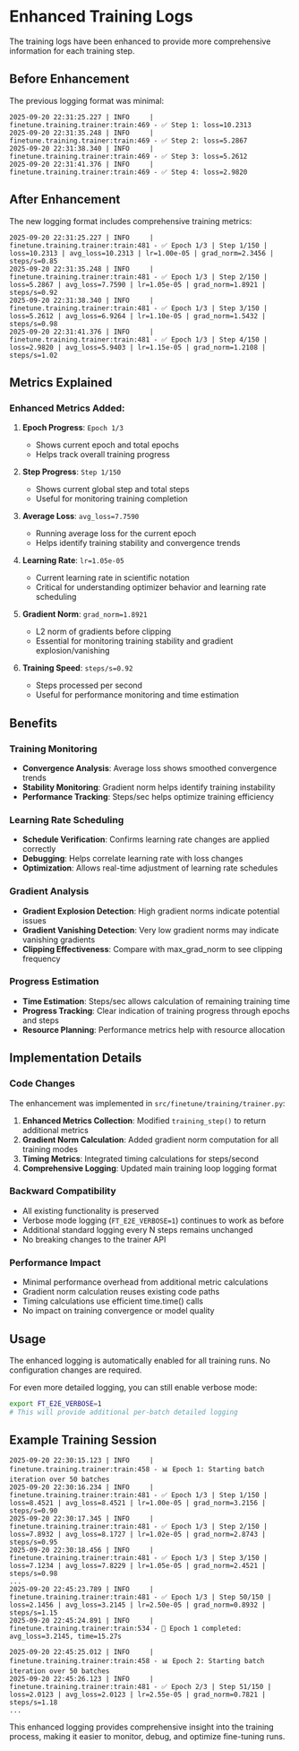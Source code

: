 # Enhanced Training Logs

The training logs have been enhanced to provide more comprehensive information for each training step.

## Before Enhancement

The previous logging format was minimal:

```
2025-09-20 22:31:25.227 | INFO     | finetune.training.trainer:train:469 - ✅ Step 1: loss=10.2313
2025-09-20 22:31:35.248 | INFO     | finetune.training.trainer:train:469 - ✅ Step 2: loss=5.2867
2025-09-20 22:31:38.340 | INFO     | finetune.training.trainer:train:469 - ✅ Step 3: loss=5.2612
2025-09-20 22:31:41.376 | INFO     | finetune.training.trainer:train:469 - ✅ Step 4: loss=2.9820
```

## After Enhancement

The new logging format includes comprehensive training metrics:

```
2025-09-20 22:31:25.227 | INFO     | finetune.training.trainer:train:481 - ✅ Epoch 1/3 | Step 1/150 | loss=10.2313 | avg_loss=10.2313 | lr=1.00e-05 | grad_norm=2.3456 | steps/s=0.85
2025-09-20 22:31:35.248 | INFO     | finetune.training.trainer:train:481 - ✅ Epoch 1/3 | Step 2/150 | loss=5.2867 | avg_loss=7.7590 | lr=1.05e-05 | grad_norm=1.8921 | steps/s=0.92
2025-09-20 22:31:38.340 | INFO     | finetune.training.trainer:train:481 - ✅ Epoch 1/3 | Step 3/150 | loss=5.2612 | avg_loss=6.9264 | lr=1.10e-05 | grad_norm=1.5432 | steps/s=0.98
2025-09-20 22:31:41.376 | INFO     | finetune.training.trainer:train:481 - ✅ Epoch 1/3 | Step 4/150 | loss=2.9820 | avg_loss=5.9403 | lr=1.15e-05 | grad_norm=1.2108 | steps/s=1.02
```

## Metrics Explained

### Enhanced Metrics Added:

1. **Epoch Progress**: `Epoch 1/3`
   - Shows current epoch and total epochs
   - Helps track overall training progress

2. **Step Progress**: `Step 1/150`
   - Shows current global step and total steps
   - Useful for monitoring training completion

3. **Average Loss**: `avg_loss=7.7590`
   - Running average loss for the current epoch
   - Helps identify training stability and convergence trends

4. **Learning Rate**: `lr=1.05e-05`
   - Current learning rate in scientific notation
   - Critical for understanding optimizer behavior and learning rate scheduling

5. **Gradient Norm**: `grad_norm=1.8921`
   - L2 norm of gradients before clipping
   - Essential for monitoring training stability and gradient explosion/vanishing

6. **Training Speed**: `steps/s=0.92`
   - Steps processed per second
   - Useful for performance monitoring and time estimation

## Benefits

### Training Monitoring
- **Convergence Analysis**: Average loss shows smoothed convergence trends
- **Stability Monitoring**: Gradient norm helps identify training instability
- **Performance Tracking**: Steps/sec helps optimize training efficiency

### Learning Rate Scheduling
- **Schedule Verification**: Confirms learning rate changes are applied correctly
- **Debugging**: Helps correlate learning rate with loss changes
- **Optimization**: Allows real-time adjustment of learning rate schedules

### Gradient Analysis
- **Gradient Explosion Detection**: High gradient norms indicate potential issues
- **Gradient Vanishing Detection**: Very low gradient norms may indicate vanishing gradients
- **Clipping Effectiveness**: Compare with max_grad_norm to see clipping frequency

### Progress Estimation
- **Time Estimation**: Steps/sec allows calculation of remaining training time
- **Progress Tracking**: Clear indication of training progress through epochs and steps
- **Resource Planning**: Performance metrics help with resource allocation

## Implementation Details

### Code Changes

The enhancement was implemented in `src/finetune/training/trainer.py`:

1. **Enhanced Metrics Collection**: Modified `training_step()` to return additional metrics
2. **Gradient Norm Calculation**: Added gradient norm computation for all training modes
3. **Timing Metrics**: Integrated timing calculations for steps/second
4. **Comprehensive Logging**: Updated main training loop logging format

### Backward Compatibility

- All existing functionality is preserved
- Verbose mode logging (`FT_E2E_VERBOSE=1`) continues to work as before
- Additional standard logging every N steps remains unchanged
- No breaking changes to the trainer API

### Performance Impact

- Minimal performance overhead from additional metric calculations
- Gradient norm calculation reuses existing code paths
- Timing calculations use efficient time.time() calls
- No impact on training convergence or model quality

## Usage

The enhanced logging is automatically enabled for all training runs. No configuration changes are required.

For even more detailed logging, you can still enable verbose mode:

```bash
export FT_E2E_VERBOSE=1
# This will provide additional per-batch detailed logging
```

## Example Training Session

```
2025-09-20 22:30:15.123 | INFO     | finetune.training.trainer:train:458 - 📊 Epoch 1: Starting batch iteration over 50 batches
2025-09-20 22:30:16.234 | INFO     | finetune.training.trainer:train:481 - ✅ Epoch 1/3 | Step 1/150 | loss=8.4521 | avg_loss=8.4521 | lr=1.00e-05 | grad_norm=3.2156 | steps/s=0.90
2025-09-20 22:30:17.345 | INFO     | finetune.training.trainer:train:481 - ✅ Epoch 1/3 | Step 2/150 | loss=7.8932 | avg_loss=8.1727 | lr=1.02e-05 | grad_norm=2.8743 | steps/s=0.95
2025-09-20 22:30:18.456 | INFO     | finetune.training.trainer:train:481 - ✅ Epoch 1/3 | Step 3/150 | loss=7.1234 | avg_loss=7.8229 | lr=1.05e-05 | grad_norm=2.4521 | steps/s=0.98
...
2025-09-20 22:45:23.789 | INFO     | finetune.training.trainer:train:481 - ✅ Epoch 1/3 | Step 50/150 | loss=2.1456 | avg_loss=3.2145 | lr=2.50e-05 | grad_norm=0.8932 | steps/s=1.15
2025-09-20 22:45:24.891 | INFO     | finetune.training.trainer:train:534 - 🎯 Epoch 1 completed: avg_loss=3.2145, time=15.27s

2025-09-20 22:45:25.012 | INFO     | finetune.training.trainer:train:458 - 📊 Epoch 2: Starting batch iteration over 50 batches
2025-09-20 22:45:26.123 | INFO     | finetune.training.trainer:train:481 - ✅ Epoch 2/3 | Step 51/150 | loss=2.0123 | avg_loss=2.0123 | lr=2.55e-05 | grad_norm=0.7821 | steps/s=1.18
...
```

This enhanced logging provides comprehensive insight into the training process, making it easier to monitor, debug, and optimize fine-tuning runs.
